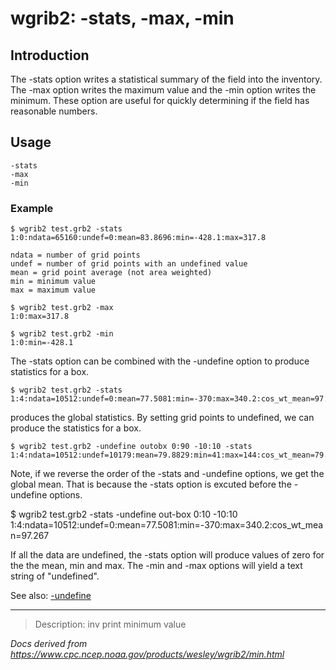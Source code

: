 # wgrib2: -stats, -max, -min

## Introduction

The -stats option writes a statistical summary
of the field into the inventory.
The -max option writes the maximum value and
the -min option writes the minimum.
These option are useful for quickly determining if the field has reasonable numbers.

## Usage

```
-stats
-max
-min
```

### Example

```
$ wgrib2 test.grb2 -stats
1:0:ndata=65160:undef=0:mean=83.8696:min=-428.1:max=317.8

ndata = number of grid points
undef = number of grid points with an undefined value
mean = grid point average (not area weighted)
min = minimum value
max = maximum value

$ wgrib2 test.grb2 -max
1:0:max=317.8

$ wgrib2 test.grb2 -min
1:0:min=-428.1

```

The -stats option can be combined with
the -undefine option to produce
statistics for a box.

```
$ wgrib2 test.grb2 -stats
1:4:ndata=10512:undef=0:mean=77.5081:min=-370:max=340.2:cos_wt_mean=97.267
```

produces the global statistics. By setting grid points to undefined,
we can produce the statistics for a box.

```
$ wgrib2 test.grb2 -undefine outobx 0:90 -10:10 -stats
1:4:ndata=10512:undef=10179:mean=79.8829:min=41:max=144:cos_wt_mean=79.8688
```

Note, if we reverse the order of the
-stats and
-undefine options, we get the global mean.
That is because the -stats option is excuted
before the -undefine options.

$ wgrib2 test.grb2 -stats -undefine out-box 0:10 -10:10
1:4:ndata=10512:undef=0:mean=77.5081:min=-370:max=340.2:cos_wt_mean=97.267

If all the data are undefined,
the -stats option will produce values
of zero for the the mean, min and max.
The -min and -max
options will yield a text string of "undefined".

See also: [-undefine](./undefine.md)

---

> Description: inv print minimum value

_Docs derived from <https://www.cpc.ncep.noaa.gov/products/wesley/wgrib2/min.html>_
